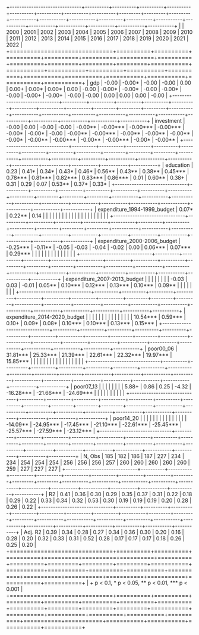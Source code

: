 
+------------------------------+----------+----------+----------+----------+----------+----------+----------+----------+---------+---------+---------+-----------+-----------+-----------+----------+-----------+-----------+-----------+-----------+-----------+-----------+-----------+-----------+
|                              | 2000     | 2001     | 2002     | 2003     | 2004     | 2005     | 2006     | 2007     | 2008    | 2009    | 2010    | 2011      | 2012      | 2013      | 2014     | 2015      | 2016      | 2017      | 2018      | 2019      | 2020      | 2021      | 2022      |
+==============================+==========+==========+==========+==========+==========+==========+==========+==========+=========+=========+=========+===========+===========+===========+==========+===========+===========+===========+===========+===========+===========+===========+===========+
| gdp                          | -0.00    | -0.00*   | -0.00    | -0.00    | 0.00     | 0.00+    | 0.00*    | 0.00*    | 0.00    | -0.00   | -0.00*  | -0.00*    | -0.00     | -0.00*    | -0.00    | -0.00+    | -0.00+    | -0.00     | -0.00     | 0.00      | 0.00      | 0.00      | -0.00     |
+------------------------------+----------+----------+----------+----------+----------+----------+----------+----------+---------+---------+---------+-----------+-----------+-----------+----------+-----------+-----------+-----------+-----------+-----------+-----------+-----------+-----------+
| investment                   | -0.00    | 0.00     | -0.00    | -0.00    | -0.00**  | -0.00*** | -0.00*** | -0.00*** | -0.00*  | -0.00*  | -0.00   | -0.00**   | -0.00***  | -0.00**   | -0.00**  | -0.00**   | -0.00*    | -0.00**   | -0.00***  | -0.00**   | -0.00***  | -0.00*    | -0.00**   |
+------------------------------+----------+----------+----------+----------+----------+----------+----------+----------+---------+---------+---------+-----------+-----------+-----------+----------+-----------+-----------+-----------+-----------+-----------+-----------+-----------+-----------+
| education                    | 0.23     | 0.41*    | 0.34*    | 0.43*    | 0.46*    | 0.56**   | 0.43**   | 0.38**   | 0.45*** | 0.78*** | 0.81*** | 0.82***   | 0.83***   | 0.86***   | 0.01     | 0.60**    | 0.38+     | 0.31      | 0.29      | 0.07      | 0.53**    | 0.37*     | 0.33*     |
+------------------------------+----------+----------+----------+----------+----------+----------+----------+----------+---------+---------+---------+-----------+-----------+-----------+----------+-----------+-----------+-----------+-----------+-----------+-----------+-----------+-----------+
| expenditure_1994-1999_budget | 0.07*    | 0.22**   | 0.14     |          |          |          |          |          |         |         |         |           |           |           |          |           |           |           |           |           |           |           |           |
+------------------------------+----------+----------+----------+----------+----------+----------+----------+----------+---------+---------+---------+-----------+-----------+-----------+----------+-----------+-----------+-----------+-----------+-----------+-----------+-----------+-----------+
| expenditure_2000-2006_budget | -0.25*** | -0.11**  | -0.05    | -0.03    | -0.04    | -0.02    | 0.00     | 0.06***  | 0.07*** | 0.29*** |         |           |           |           |          |           |           |           |           |           |           |           |           |
+------------------------------+----------+----------+----------+----------+----------+----------+----------+----------+---------+---------+---------+-----------+-----------+-----------+----------+-----------+-----------+-----------+-----------+-----------+-----------+-----------+-----------+
| expenditure_2007-2013_budget |          |          |          |          |          |          |          | -0.03    | 0.03    | -0.01   | 0.05**  | 0.10***   | 0.12***   | 0.13***   | 0.10***  | 0.09**    |           |           |           |           |           |           |           |
+------------------------------+----------+----------+----------+----------+----------+----------+----------+----------+---------+---------+---------+-----------+-----------+-----------+----------+-----------+-----------+-----------+-----------+-----------+-----------+-----------+-----------+
| expenditure_2014-2020_budget |          |          |          |          |          |          |          |          |         |         |         |           |           |           | 10.54*** | 0.59***   | 0.10+     | 0.09*     | 0.08*     | 0.10***   | 0.10***   | 0.13***   | 0.15***   |
+------------------------------+----------+----------+----------+----------+----------+----------+----------+----------+---------+---------+---------+-----------+-----------+-----------+----------+-----------+-----------+-----------+-----------+-----------+-----------+-----------+-----------+
| poor00_06                    | 31.81*** | 25.33*** | 21.39*** | 22.61*** | 22.32*** | 19.97*** | 15.85*** |          |         |         |         |           |           |           |          |           |           |           |           |           |           |           |           |
+------------------------------+----------+----------+----------+----------+----------+----------+----------+----------+---------+---------+---------+-----------+-----------+-----------+----------+-----------+-----------+-----------+-----------+-----------+-----------+-----------+-----------+
| poor07_13                    |          |          |          |          |          |          |          | 5.88+    | 0.86    | 0.25    | -4.32   | -16.28*** | -21.66*** | -24.69*** |          |           |           |           |           |           |           |           |           |
+------------------------------+----------+----------+----------+----------+----------+----------+----------+----------+---------+---------+---------+-----------+-----------+-----------+----------+-----------+-----------+-----------+-----------+-----------+-----------+-----------+-----------+
| poor14_20                    |          |          |          |          |          |          |          |          |         |         |         |           |           |           | -14.09** | -24.95*** | -17.45*** | -21.10*** | -22.61*** | -25.45*** | -25.57*** | -27.59*** | -23.12*** |
+------------------------------+----------+----------+----------+----------+----------+----------+----------+----------+---------+---------+---------+-----------+-----------+-----------+----------+-----------+-----------+-----------+-----------+-----------+-----------+-----------+-----------+
| N, Obs                       | 185      | 182      | 186      | 187      | 227      | 234      | 234      | 254      | 254     | 254     | 256     | 256       | 256       | 257       | 260      | 260       | 260       | 260       | 260       | 259       | 227       | 227       | 227       |
+------------------------------+----------+----------+----------+----------+----------+----------+----------+----------+---------+---------+---------+-----------+-----------+-----------+----------+-----------+-----------+-----------+-----------+-----------+-----------+-----------+-----------+
| R2                           | 0.41     | 0.36     | 0.30     | 0.29     | 0.35     | 0.37     | 0.31     | 0.22     | 0.18    | 0.29    | 0.22    | 0.33      | 0.34      | 0.32      | 0.53     | 0.30      | 0.19      | 0.19      | 0.19      | 0.20      | 0.28      | 0.26      | 0.22      |
+------------------------------+----------+----------+----------+----------+----------+----------+----------+----------+---------+---------+---------+-----------+-----------+-----------+----------+-----------+-----------+-----------+-----------+-----------+-----------+-----------+-----------+
| Adj. R2                      | 0.39     | 0.34     | 0.28     | 0.27     | 0.34     | 0.36     | 0.30     | 0.20     | 0.16    | 0.28    | 0.20    | 0.32      | 0.33      | 0.31      | 0.52     | 0.28      | 0.17      | 0.17      | 0.17      | 0.18      | 0.26      | 0.25      | 0.20      |
+==============================+==========+==========+==========+==========+==========+==========+==========+==========+=========+=========+=========+===========+===========+===========+==========+===========+===========+===========+===========+===========+===========+===========+===========+
| + p < 0.1, * p < 0.05, ** p < 0.01, *** p < 0.001                                                                                                                                                                                                                                                 |
+==============================+==========+==========+==========+==========+==========+==========+==========+==========+=========+=========+=========+===========+===========+===========+==========+===========+===========+===========+===========+===========+===========+===========+===========+
